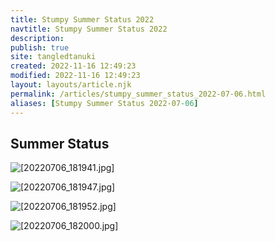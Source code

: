 ```yaml
---
title: Stumpy Summer Status 2022
navtitle: Stumpy Summer Status 2022
description: 
publish: true
site: tangledtanuki
created: 2022-11-16 12:49:23
modified: 2022-11-16 12:49:23
layout: layouts/article.njk
permalink: /articles/stumpy_summer_status_2022-07-06.html
aliases: [Stumpy Summer Status 2022-07-06]
---
```


## Summer Status

![[20220706_181941.jpg]](/img/20220706_181941.jpg "[[20220706_181941.jpg]]")

![[20220706_181947.jpg]](/img/20220706_181947.jpg "[[20220706_181947.jpg]]")

![[20220706_181952.jpg]](/img/20220706_181952.jpg "[[20220706_181952.jpg]]")

![[20220706_182000.jpg]](/img/20220706_182000.jpg "[[20220706_182000.jpg]]")
